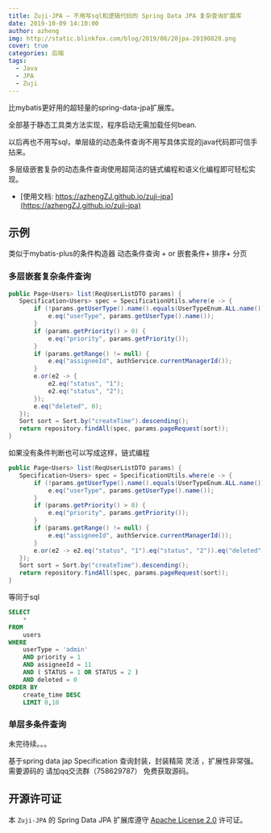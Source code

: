 ```yaml
---
title: Zuji-JPA — 不用写sql和逻辑代码的 Spring Data JPA 复杂查询扩展库
date: 2019-10-09 14:10:00
author: azheng
img: http://static.blinkfox.com/blog/2019/08/20jpa-20190820.png
cover: true
categories: 后端
tags:
  - Java
  - JPA
  - Zuji
---
```


比mybatis更好用的超轻量的spring-data-jpa扩展库。

全部基于静态工具类方法实现，程序启动无需加载任何bean.

以后再也不用写sql，单层级的动态条件查询不用写具体实现的java代码即可信手拈来。

多层级嵌套复杂的动态条件查询使用超简洁的链式编程和语义化编程即可轻松实现。

- [使用文档: https://azhengZJ.github.io/zuji-jpa](https://azhengZJ.github.io/zuji-jpa)

## 示例  

类似于mybatis-plus的条件构造器
动态条件查询 + or 嵌套条件+ 排序+ 分页

### 多层嵌套复杂条件查询

```java
public Page<Users> list(ReqUserListDTO params) {
   Specification<Users> spec = SpecificationUtils.where(e -> {
       if (!params.getUserType().name().equals(UserTypeEnum.ALL.name())) {
           e.eq("userType", params.getUserType().name());
       }
       if (params.getPriority() > 0) {
           e.eq("priority", params.getPriority());
       }
       if (params.getRange() != null) {
           e.eq("assigneeId", authService.currentManagerId());
       }
       e.or(e2 -> {
           e2.eq("status", "1");
           e2.eq("status", "2");
       });
       e.eq("deleted", 0);
   });
   Sort sort = Sort.by("createTime").descending();
   return repository.findAll(spec, params.pageRequest(sort));
}
```
如果没有条件判断也可以写成这样，链式编程

```java
public Page<Users> list(ReqUserListDTO params) {
   Specification<Users> spec = SpecificationUtils.where(e -> {
       if (!params.getUserType().name().equals(UserTypeEnum.ALL.name())) {
           e.eq("userType", params.getUserType().name());
       }
       if (params.getPriority() > 0) {
           e.eq("priority", params.getPriority());
       }
       if (params.getRange() != null) {
           e.eq("assigneeId", authService.currentManagerId());
       }
       e.or(e2 -> e2.eq("status", "1").eq("status", "2")).eq("deleted", 0);
   });
   Sort sort = Sort.by("createTime").descending();
   return repository.findAll(spec, params.pageRequest(sort));
}
```

等同于sql

```sql
SELECT
	* 
FROM
	users
WHERE
	userType = 'admin' 
	AND priority = 1 
	AND assigneeId = 11 
	AND ( STATUS = 1 OR STATUS = 2 ) 
	AND deleted = 0 
ORDER BY
	create_time DESC 
	LIMIT 0,10
```

### 单层多条件查询

未完待续。。。


基于spring data jap Specification 查询封装，封装精简 灵活 ，扩展性非常强。
需要源码的  请加qq交流群（758629787） 免费获取源码。



## 开源许可证

本 `Zuji-JPA` 的 Spring Data JPA 扩展库遵守 [Apache License 2.0](http://www.apache.org/licenses/LICENSE-2.0) 许可证。

